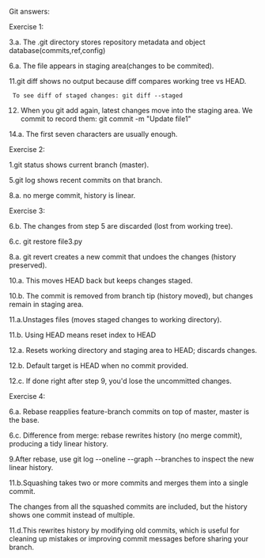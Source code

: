 Git answers:


Exercise 1:

3.a. The .git directory stores repository metadata and object database(commits,ref,config)

6.a. The file appears in staging area(changes to be commited).

11.git diff shows no output because diff compares working tree vs HEAD.

     To see diff of staged changes: git diff --staged
   
12. When you git add again, latest changes move into the staging area.
     We commit to record them: git commit -m "Update file1"
    
14.a. The first seven characters are usually enough.

Exercise 2:

1.git status shows current branch (master).

5.git log shows recent commits on that branch.

8.a. no merge commit, history is linear.

Exercise 3:

6.b. The changes from step 5 are discarded (lost from working tree).

6.c. git restore file3.py

8.a. git revert creates a new commit that undoes the changes (history preserved).

10.a. This moves HEAD back but keeps changes staged.

10.b. The commit is removed from branch tip (history moved), but changes remain in staging area.

11.a.Unstages files (moves staged changes to working directory).

11.b. Using HEAD means reset index to HEAD 

12.a. Resets working directory and staging area to HEAD; discards changes.

12.b. Default target is HEAD when no commit provided.

12.c. If done right after step 9, you'd lose the uncommitted changes.

Exercise 4:

6.a. Rebase reapplies feature-branch commits on top of master, master is the base.

6.c. Difference from merge: rebase rewrites history (no merge commit), producing a tidy linear history.

9.After rebase, use git log --oneline --graph --branches to inspect the new linear history.

11.b.Squashing takes two or more commits and merges them into a single commit.

The changes from all the squashed commits are included, but the history shows one commit instead of multiple.

11.d.This rewrites history by modifying old commits, which is useful for cleaning up mistakes or improving commit messages before sharing your branch.
